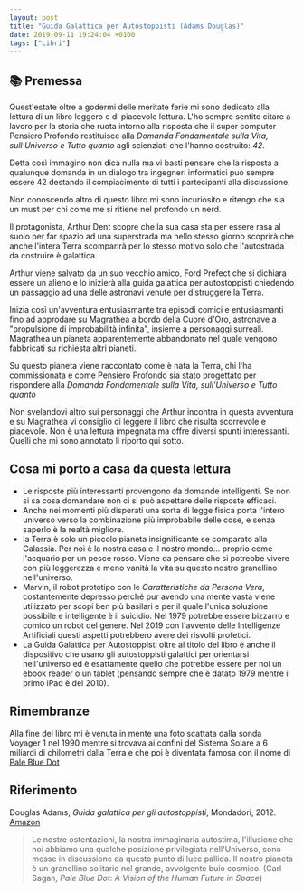 ```yaml
---
layout: post
title: "Guida Galattica per Autostoppisti (Adams Douglas)"
date: 2019-09-11 19:24:04 +0100
tags: ["Libri"]
---
```


## :books: Premessa

Quest'estate oltre a godermi delle meritate ferie mi sono dedicato alla lettura di un libro leggero e
di piacevole lettura. L'ho sempre sentito citare a lavoro per la storia che ruota intorno alla risposta che il super computer Pensiero Profondo restituisce alla _Domanda Fondamentale sulla Vita, sull'Universo e Tutto quanto_ agli scienziati che l'hanno costruito: _42_.

Detta così immagino non dica nulla ma vi basti pensare che la risposta a qualunque domanda in un
dialogo tra ingegneri informatici può sempre essere 42 destando il compiacimento di tutti
i partecipanti alla discussione.

Non conoscendo altro di questo libro mi sono incuriosito e ritengo che sia un must per chi come me si ritiene nel profondo un nerd.

Il protagonista, Arthur Dent scopre che la sua casa sta per essere rasa al suolo per far spazio ad una superstrada ma nello stesso giorno scoprirà che anche l'intera Terra scomparirà per lo stesso motivo solo che l'autostrada da costruire è galattica.

Arthur viene salvato da un suo vecchio amico, Ford Prefect che si dichiara essere un alieno e lo inizierà alla guida galattica per autostoppisti chiedendo un passaggio ad una delle astronavi venute per distruggere la Terra.

Inizia così un'avventura entusiasmante tra episodi comici e entusiasmanti fino ad approdare su Magrathea a bordo della Cuore d'Oro, astronave a "propulsione di improbabilità infinita", insieme a personaggi surreali. Magrathea un pianeta apparentemente abbandonato nel quale vengono fabbricati su richiesta altri pianeti.

Su questo pianeta viene raccontato come è nata la Terra, chi l'ha commissionata e come Pensiero Profondo sia stato progettato per rispondere alla _Domanda Fondamentale sulla Vita, sull'Universo e Tutto quanto_

Non svelandovi altro sui personaggi che Arthur incontra in questa avventura e su Magrathea vi consiglio di leggere il libro che risulta scorrevole e piacevole. Non è una lettura impegnata ma offre diversi spunti interessanti. Quelli che mi sono annotato li riporto qui sotto.

## Cosa mi porto a casa da questa lettura

- Le risposte più interessanti provengono da domande intelligenti. Se non si sa cosa domandare non ci si può aspettare delle risposte efficaci.
- Anche nei momenti più disperati una sorta di legge fisica porta l'intero universo verso la combinazione più improbabile delle cose, e senza saperlo è la realtà migliore.
- la Terra è solo un piccolo pianeta insignificante se comparato alla Galassia. Per noi è la nostra casa e il nostro mondo... proprio come l'acquario per un pesce rosso. Viene da pensare che si potrebbe vivere con più leggerezza e meno vanità la vita su questo nostro granellino nell'universo.
- Marvin, il robot prototipo con le _Caratteristiche da Persona Vera_, costantemente depresso perché pur avendo una mente vasta viene utilizzato per scopi ben più basilari e per il quale l'unica soluzione possibile e intelligente è il suicidio. Nel 1979 potrebbe essere bizzarro e comico un robot del genere. Nel 2019 con l'avvento delle Intelligenze Artificiali questi aspetti potrebbero avere dei risvolti profetici.
- La Guida Galattica per Autostoppisti oltre al titolo del libro è anche il dispositivo che usano gli autostoppisti galattici per orientarsi nell'universo ed è esattamente quello che potrebbe essere per noi un ebook reader o un tablet (pensando sempre che è datato 1979 mentre il primo iPad è del 2010).

## Rimembranze

Alla fine del libro mi è venuta in mente una foto scattata dalla sonda Voyager 1 nel 1990 mentre si trovava ai confini del Sistema Solare a 6 miliardi di chilometri dalla Terra e che poi è diventata famosa con il nome di [Pale Blue Dot](https://it.wikipedia.org/wiki/Pale_Blue_Dot)

## Riferimento

Douglas Adams, _Guida galattica per gli autostoppisti_, Mondadori, 2012. [Amazon](https://www.amazon.it/Guida-galattica-autostoppisti-Douglas-Adams-ebook/dp/B007BYRXE4/ref=tmm_kin_swatch_0?_encoding=UTF8&qid=&sr=)

> Le nostre ostentazioni, la nostra immaginaria autostima, l'illusione che noi abbiamo una qualche posizione privilegiata nell'Universo, sono messe in discussione da questo punto di luce pallida. Il nostro pianeta è un granellino solitario nel grande, avvolgente buio cosmico. (Carl Sagan, _Pale Blue Dot: A Vision of the Human Future in Space_)
